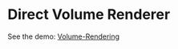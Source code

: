 # Direct Volume Renderer
See the demo: [Volume-Rendering](https://kaanares10.github.io/Volume-Rendering/)
